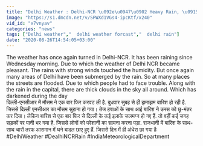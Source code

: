 ```yaml
---
title: "Delhi Weather : Delhi-NCR \u092e\u0947\u0902 Heavy Rain, \u0915\u0908 \u0907\u0932\u093e\u0915\u094b\u0902 \u092e\u0947\u0902 \u0932\u0917\u093e \u0932\u0902\u092c\u093e \u091c\u093e\u092e \u0935\u0928\u0907\u0902\u0921\u093f\u092f\u093e \u0939\u093f\u0902\u0926\u0940"
image: "https://s1.dmcdn.net/v/SPWXd1VGs4-ipcKtf/x240"
vid_id: "x7vnyav"
categories: "news"
tags: ["Delhi weather","  delhi weather forcast","  delhi rain"]
date: "2020-08-26T14:54:05+03:00"
---
```

The weather has once again turned in Delhi-NCR. It has been raining since Wednesday morning. Due to which the weather of Delhi NCR became pleasant. The rains with strong winds touched the humidity. But once again many areas of Delhi have been submerged by the rain. So at many places the streets are flooded. Due to which people had to face trouble. Along with the rain in the capital, there are thick clouds in the sky all around. Which has darkened during the day  <br>दिल्ली-एनसीआर में मौसम ने एक बार फिर करवट ली है. बुधवार सुबह से ही झमाझम बारिश हो रही है. जिससे दिल्ली एनसीआर का मौसम सुहाना हो गया। तेज हवाओं के साथ आई बारिश ने उमस को छू-मंतर कर दिया। लेकिन बारिश से एक बार फिर से दिल्ली के कई इलाके जलमग्न हो गए हैं. तो वहीं कई जगह सड़कों पर पानी भर गया है. जिससे लोगों को परेशानी का सामना करना पड़ा. राजधानी में बारिश के साथ-साथ चारों तरफ आसमान में घने बादल छाए हुए हैं.  जिससे दिन में ही अंधेरा छा गया है  <br>#DelhiWeather #DealhiNCRRain  #IndiaMeteorologicalDepartment
